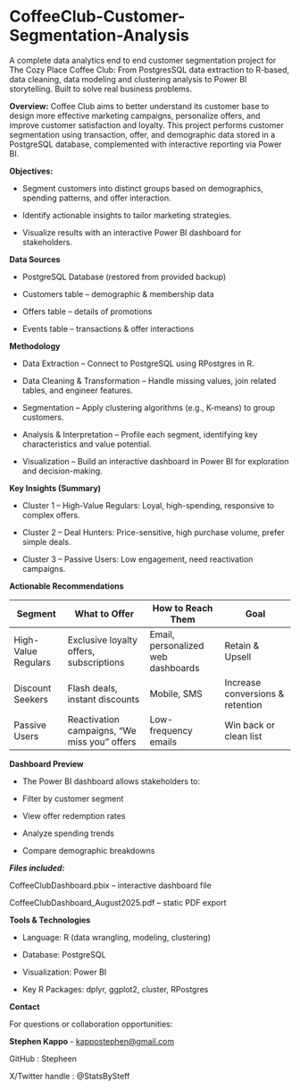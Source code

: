# CoffeeClub-Customer-Segmentation-Analysis
A complete data analytics end to end customer segmentation project for The Cozy Place Coffee Club: From PostgresSQL data extraction to R-based, data cleaning, data modeling and clustering analysis to Power BI storytelling. Built to solve real business problems.

**Overview:** 
Coffee Club aims to better understand its customer base to design more effective marketing campaigns, personalize offers, and improve customer satisfaction and loyalty.
This project performs customer segmentation using transaction, offer, and demographic data stored in a PostgreSQL database, complemented with interactive reporting via Power BI.

**Objectives:**
* Segment customers into distinct groups based on demographics, spending patterns, and offer interaction.

* Identify actionable insights to tailor marketing strategies.

* Visualize results with an interactive Power BI dashboard for stakeholders.

**Data Sources**

* PostgreSQL Database (restored from provided backup)

* Customers table – demographic & membership data

* Offers table – details of promotions

* Events table – transactions & offer interactions

**Methodology**
* Data Extraction – Connect to PostgreSQL using RPostgres in R.

* Data Cleaning & Transformation – Handle missing values, join related tables, and engineer features.

* Segmentation – Apply clustering algorithms (e.g., K-means) to group customers.

* Analysis & Interpretation – Profile each segment, identifying key characteristics and value potential.

* Visualization – Build an interactive dashboard in Power BI for exploration and decision-making.

**Key Insights (Summary)**
* Cluster 1 – High-Value Regulars: Loyal, high-spending, responsive to complex offers.

* Cluster 2 – Deal Hunters: Price-sensitive, high purchase volume, prefer simple deals.

* Cluster 3 – Passive Users: Low engagement, need reactivation campaigns.

**Actionable Recommendations**

| Segment             | What to Offer                               | How to Reach Them               | Goal                              |
|---------------------|---------------------------------------------|----------------------------------|-----------------------------------|
| High-Value Regulars | Exclusive loyalty offers, subscriptions     | Email, personalized web dashboards | Retain & Upsell                   |
| Discount Seekers    | Flash deals, instant discounts              | Mobile, SMS                      | Increase conversions & retention  |
| Passive Users       | Reactivation campaigns, “We miss you” offers | Low-frequency emails              | Win back or clean list            |


**Dashboard Preview**
* The Power BI dashboard allows stakeholders to:

* Filter by customer segment

* View offer redemption rates

* Analyze spending trends

* Compare demographic breakdowns

**_Files included:_**

CoffeeClubDashboard.pbix – interactive dashboard file

CoffeeClubDashboard_August2025.pdf – static PDF export

**Tools & Technologies**
* Language: R (data wrangling, modeling, clustering)

* Database: PostgreSQL

* Visualization: Power BI

* Key R Packages: dplyr, ggplot2, cluster, RPostgres
  
**Contact**

For questions or collaboration opportunities:

**Stephen Kappo** - kappostephen@gmail.com

GitHub : Stepheen

X/Twitter handle : @StatsBySteff

